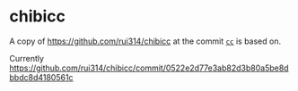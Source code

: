 # chibicc

A copy of https://github.com/rui314/chibicc at the commit [`cc`](./../cc/) is based on.

Currently https://github.com/rui314/chibicc/commit/0522e2d77e3ab82d3b80a5be8dbbdc8d4180561c
